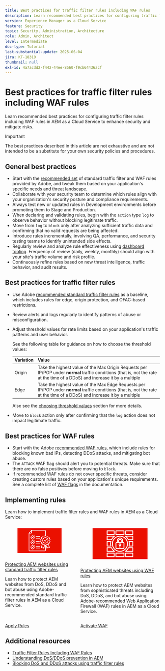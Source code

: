 ```yaml
---
title: Best practices for traffic filter rules including WAF rules
description: Learn recommended best practices for configuring traffic filter rules including WAF rules in AEM as a Cloud Service to enhance security and mitigate risks.
version: Experience Manager as a Cloud Service
feature: Security
topic: Security, Administration, Architecture
role: Admin, Architect
level: Intermediate
doc-type: Tutorial
last-substantial-update: 2025-06-04
jira: KT-18310
thumbnail: null
exl-id: 4a7acdd2-f442-44ee-8560-f9cb64436acf
---
```

# Best practices for traffic filter rules including WAF rules

Learn recommended best practices for configuring traffic filter rules including WAF rules in AEM as a Cloud Service to enhance security and mitigate risks.

>[!IMPORTANT]
>
>The best practices described in this article are not exhaustive and are not intended to be a substitute for your own security policies and procedures.

## General best practices

- Start with the [recommended set](./overview.md#adobe-recommended-rules) of standard traffic filter and WAF rules provided by Adobe, and tweak them based on your application's specific needs and threat landscape.
- Collaborate with your security team to determine which rules align with your organization's security posture and compliance requirements.
- Always test new or updated rules in Development environments before promoting them to Stage and Production.
- When declaring and validating rules, begin with the `action` type `log` to observe behavior without blocking legitimate traffic.
- Move from `log` to `block` only after analyzing sufficient traffic data and confirming that no valid requests are being affected.
- Introduce rules incrementally, involving QA, performance, and security testing teams to identify unintended side effects.
- Regularly review and analyze rule effectiveness using [dashboard tooling](https://github.com/adobe/AEMCS-CDN-Log-Analysis-Tooling). Frequency of review (daily, weekly, monthly) should align with your site's traffic volume and risk profile.
- Continuously refine rules based on new threat intelligence, traffic behavior, and audit results.

## Best practices for traffic filter rules

- Use Adobe [recommended standard traffic filter rules](https://experienceleague.adobe.com/en/docs/experience-manager-cloud-service/content/security/traffic-filter-rules-including-waf#recommended-starter-rules) as a baseline, which includes rules for edge, origin protection, and OFAC-based restrictions.
- Review alerts and logs regularly to identify patterns of abuse or misconfiguration.
- Adjust threshold values for rate limits based on your application's traffic patterns and user behavior.

    See the following table for guidance on how to choose the threshold values:

    | Variation  | Value     |
    | :--------- | :------- |
    | Origin    | Take the highest value of the Max Origin Requests per IP/POP under **normal** traffic conditions (that is, not the rate at the time of a DDoS) and increase it by a multiple |
    | Edge    | Take the highest value of the Max Edge Requests per IP/POP under **normal** traffic conditions (that is, not the rate at the time of a DDoS) and increase it by a multiple |

    Also see the [choosing threshold values](../blocking-dos-attack-using-traffic-filter-rules.md#choosing-threshold-values) section for more details.

- Move to `block` action only after confirming that the `log` action does not impact legitimate traffic.

## Best practices for WAF rules

- Start with the Adobe [recommended WAF rules](https://experienceleague.adobe.com/en/docs/experience-manager-cloud-service/content/security/traffic-filter-rules-including-waf#recommended-nonwaf-starter-rules), which include rules for blocking known bad IPs, detecting DDoS attacks, and mitigating bot abuse.
- The `ATTACK` WAF flag should alert you to potential threats. Make sure that there are no false positives before moving to `block`.
- If recommended WAF rules do not cover specific threats, consider creating custom rules based on your application's unique requirements. See a complete list of [WAF flags](https://experienceleague.adobe.com/en/docs/experience-manager-cloud-service/content/security/traffic-filter-rules-including-waf#waf-flags-list) in the documentation.

## Implementing rules

Learn how to implement traffic filter rules and WAF rules in AEM as a Cloud Service:

<!-- CARDS
{target = _self}

* ./use-cases/using-traffic-filter-rules.md
  {title = Protecting AEM websites using standard traffic filter rules}
  {description = Learn how to protect AEM websites from DoS, DDoS and bot abuse using Adobe-recommended standard traffic filter rules in AEM as a Cloud Service.}
  {image = ./assets/use-cases/using-traffic-filter-rules.png}
  {cta = Apply Rules}

* ./use-cases/using-waf-rules.md
  {title = Protecting AEM websites using WAF traffic filter rules}
  {description = Learn how to protect AEM websites from sophisticated threats including DoS, DDoS, and bot abuse using Adobe-recommended Web Application Firewall (WAF) traffic filter rules in AEM as a Cloud Service.}
  {image = ./assets/use-cases/using-waf-rules.png}
  {cta = Activate WAF}
-->
<!-- START CARDS HTML - DO NOT MODIFY BY HAND -->
<div class="columns">
    <div class="column is-half-tablet is-half-desktop is-one-third-widescreen" aria-label="Protecting AEM websites using standard traffic filter rules">
        <div class="card" style="height: 100%; display: flex; flex-direction: column; height: 100%;">
            <div class="card-image">
                <figure class="image x-is-16by9">
                    <a href="./use-cases/using-traffic-filter-rules.md" title="Protecting AEM websites using standard traffic filter rules" target="_self" rel="referrer">
                        <img class="is-bordered-r-small" src="./assets/use-cases/using-traffic-filter-rules.png" alt="Protecting AEM websites using standard traffic filter rules"
                             style="width: 100%; aspect-ratio: 16 / 9; object-fit: cover; overflow: hidden; display: block; margin: auto;">
                    </a>
                </figure>
            </div>
            <div class="card-content is-padded-small" style="display: flex; flex-direction: column; flex-grow: 1; justify-content: space-between;">
                <div class="top-card-content">
                    <p class="headline is-size-6 has-text-weight-bold">
                        <a href="./use-cases/using-traffic-filter-rules.md" target="_self" rel="referrer" title="Protecting AEM websites using standard traffic filter rules">Protecting AEM websites using standard traffic filter rules</a>
                    </p>
                    <p class="is-size-6">Learn how to protect AEM websites from DoS, DDoS and bot abuse using Adobe-recommended standard traffic filter rules in AEM as a Cloud Service.</p>
                </div>
                <a href="./use-cases/using-traffic-filter-rules.md" target="_self" rel="referrer" class="spectrum-Button spectrum-Button--outline spectrum-Button--primary spectrum-Button--sizeM" style="align-self: flex-start; margin-top: 1rem;">
                    <span class="spectrum-Button-label has-no-wrap has-text-weight-bold">Apply Rules</span>
                </a>
            </div>
        </div>
    </div>
    <div class="column is-half-tablet is-half-desktop is-one-third-widescreen" aria-label="Protecting AEM websites using WAF rules">
        <div class="card" style="height: 100%; display: flex; flex-direction: column; height: 100%;">
            <div class="card-image">
                <figure class="image x-is-16by9">
                    <a href="./use-cases/using-waf-rules.md" title="Protecting AEM websites using WAF rules" target="_self" rel="referrer">
                        <img class="is-bordered-r-small" src="./assets/use-cases/using-waf-rules.png" alt="Protecting AEM websites using WAF rules"
                             style="width: 100%; aspect-ratio: 16 / 9; object-fit: cover; overflow: hidden; display: block; margin: auto;">
                    </a>
                </figure>
            </div>
            <div class="card-content is-padded-small" style="display: flex; flex-direction: column; flex-grow: 1; justify-content: space-between;">
                <div class="top-card-content">
                    <p class="headline is-size-6 has-text-weight-bold">
                        <a href="./use-cases/using-waf-rules.md" target="_self" rel="referrer" title="Protecting AEM websites using WAF rules">Protecting AEM websites using WAF rules</a>
                    </p>
                    <p class="is-size-6">Learn how to protect AEM websites from sophisticated threats including DoS, DDoS, and bot abuse using Adobe-recommended Web Application Firewall (WAF) rules in AEM as a Cloud Service.</p>
                </div>
                <a href="./use-cases/using-waf-rules.md" target="_self" rel="referrer" class="spectrum-Button spectrum-Button--outline spectrum-Button--primary spectrum-Button--sizeM" style="align-self: flex-start; margin-top: 1rem;">
                    <span class="spectrum-Button-label has-no-wrap has-text-weight-bold">Activate WAF</span>
                </a>
            </div>
        </div>
    </div>
</div>
<!-- END CARDS HTML - DO NOT MODIFY BY HAND -->

## Additional resources

- [Traffic Filter Rules Including WAF Rules](https://experienceleague.adobe.com/en/docs/experience-manager-cloud-service/content/security/traffic-filter-rules-including-waf)
- [Understanding DoS/DDoS prevention in AEM](https://experienceleague.adobe.com/en/docs/experience-manager-learn/foundation/security/understanding-dos-and-prevention-approaches)
- [Blocking DoS and DDoS attacks using traffic filter rules](https://experienceleague.adobe.com/en/docs/experience-manager-learn/cloud-service/security/blocking-dos-attack-using-traffic-filter-rules)
